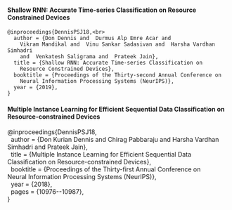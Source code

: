 <h4>Shallow RNN: Accurate Time-series Classification on Resource Constrained
  Devices</h4>

```
@inproceedings{DennisPSJ18,<br>
  author = {Don Dennis and  Durmus Alp Emre Acar and
    Vikram Mandikal and  Vinu Sankar Sadasivan and  Harsha Vardhan Simhadri
    and  Venkatesh Saligrama and  Prateek Jain},
  title = {Shallow RNN: Accurate Time-series Classification on
    Resource Constrained Devices},
  booktitle = {Proceedings of the Thirty-second Annual Conference on
    Neural Information Processing Systems (NeurIPS)},
  year = {2019},
}
```


<h4>Multiple Instance Learning for Efficient Sequential Data
  Classification on Resource-constrained Devices</h4>

@inproceedings{DennisPSJ18,<br>
&nbsp;&nbsp;author = {Don Kurian Dennis and Chirag Pabbaraju and Harsha Vardhan<br>
  Simhadri and Prateek Jain},<br>
&nbsp;&nbsp;title = {Multiple Instance Learning for Efficient Sequential Data<br>
  Classification on Resource-constrained Devices},<br>
&nbsp;&nbsp;booktitle = {Proceedings of the Thirty-first Annual Conference on<br>
  Neural Information Processing Systems (NeurIPS)},<br>
&nbsp;&nbsp;year = {2018},<br>
&nbsp;&nbsp;pages = {10976--10987},<br>
}<br>
